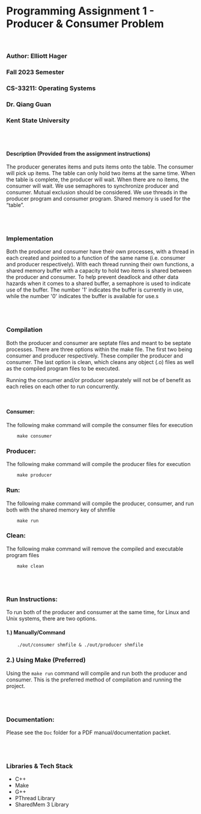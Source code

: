 # Programming Assignment 1 - Producer & Consumer Problem

<br>

### Author: Elliott Hager
### Fall 2023 Semester
### CS-33211: Operating Systems
### Dr. Qiang Guan
### Kent State University

<br><br>

#### Description (Provided from the assignment instructions)
The producer generates items and puts items onto the table. The consumer will pick up items. The table can only hold two items at the same time. When the table is complete, the producer will wait. When there are no items, the consumer will wait. We use semaphores to synchronize producer and consumer.  Mutual exclusion should be considered. We use threads in the producer program and consumer program. Shared memory is used for the “table”.


<br><br>


### Implementation

Both the producer and consumer have their own processes, with a thread in each created and pointed to a function of the same name (i.e. consumer and producer respectively). With each thread running their own functions, a shared memory buffer with a capacity to hold two items is shared between the producer and consumer. To help prevent deadlock and other data hazards when it comes to a shared buffer, a semaphore is used to indicate use of the buffer. The number '1' indicates the buffer is currently in use, while the number '0' indicates the buffer is available for use.s


<br><br>

### Compilation
Both the producer and consumer are septate files and meant to be septate processes. There are three options within the make file. The first two being consumer and producer respectively. These compiler the producer and consumer. The last option is clean, which cleans any object (.o) files as well as the compiled program files to be executed. 

Running the consumer and/or producer separately will not be of benefit as each relies on each other to run concurrently.

<br>

#### Consumer:
The following make command will compile the consumer files for execution
```
    make consumer
```

### Producer:
The following make command will compile the producer files for execution
```
    make producer
```

### Run:
The following make command will compile the producer, consumer, and run both with the shared memory key of shmfile
```
    make run
```


### Clean:
The following make command will remove the compiled and executable program files
```
    make clean
```

<br><br>

### Run Instructions:
To run both of the producer and consumer at the same time, for Linux and Unix systems, there are two options. 


#### 1.) Manually/Command
```
    ./out/consumer shmfile & ./out/producer shmfile
```

### 2.) Using Make (Preferred)
Using the ```make run``` command will compile and run both the producer and consumer.
This is the preferred method of compilation and running the project.

<br><br>

### Documentation:
Please see the ```Doc``` folder for a PDF manual/documentation packet.



<br><br>

### Libraries & Tech Stack
* C++
* Make
* G++
* PThread Library
* SharedMem 3 Library

